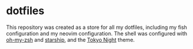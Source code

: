 # dotfiles

This repository was created as a store for all my dotfiles, including my fish configuration and my neovim configuration. The shell was configured with [oh-my-zsh](https://ohmyz.sh) and [starship](starship.rs), and the [Tokyo Night](https://github.com/folke/tokyonight.nvim) theme.

